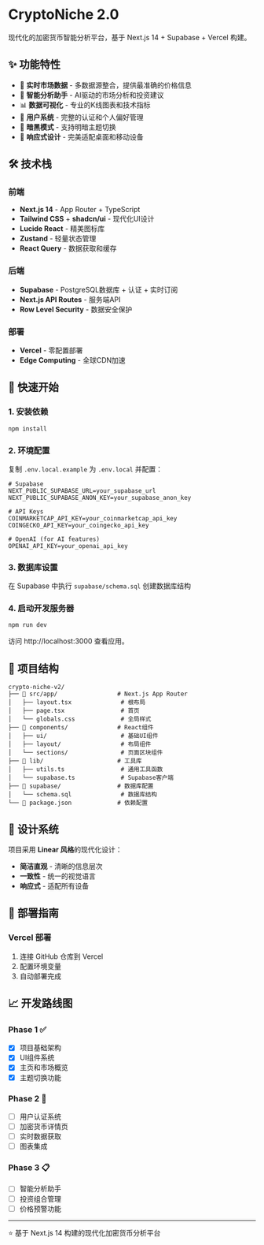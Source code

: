 # CryptoNiche 2.0

现代化的加密货币智能分析平台，基于 Next.js 14 + Supabase + Vercel 构建。

## ✨ 功能特性

- 🚀 **实时市场数据** - 多数据源整合，提供最准确的价格信息
- 🤖 **智能分析助手** - AI驱动的市场分析和投资建议
- 📊 **数据可视化** - 专业的K线图表和技术指标
- 🔐 **用户系统** - 完整的认证和个人偏好管理
- 🌙 **暗黑模式** - 支持明暗主题切换
- 📱 **响应式设计** - 完美适配桌面和移动设备

## 🛠️ 技术栈

### 前端
- **Next.js 14** - App Router + TypeScript
- **Tailwind CSS** + **shadcn/ui** - 现代化UI设计
- **Lucide React** - 精美图标库
- **Zustand** - 轻量状态管理
- **React Query** - 数据获取和缓存

### 后端
- **Supabase** - PostgreSQL数据库 + 认证 + 实时订阅
- **Next.js API Routes** - 服务端API
- **Row Level Security** - 数据安全保护

### 部署
- **Vercel** - 零配置部署
- **Edge Computing** - 全球CDN加速

## 🚀 快速开始

### 1. 安装依赖
```bash
npm install
```

### 2. 环境配置
复制 `.env.local.example` 为 `.env.local` 并配置：

```env
# Supabase
NEXT_PUBLIC_SUPABASE_URL=your_supabase_url
NEXT_PUBLIC_SUPABASE_ANON_KEY=your_supabase_anon_key

# API Keys
COINMARKETCAP_API_KEY=your_coinmarketcap_api_key
COINGECKO_API_KEY=your_coingecko_api_key

# OpenAI (for AI features)
OPENAI_API_KEY=your_openai_api_key
```

### 3. 数据库设置
在 Supabase 中执行 `supabase/schema.sql` 创建数据库结构

### 4. 启动开发服务器
```bash
npm run dev
```

访问 http://localhost:3000 查看应用。

## 📁 项目结构

```
crypto-niche-v2/
├── 📂 src/app/                 # Next.js App Router
│   ├── layout.tsx              # 根布局
│   ├── page.tsx                # 首页
│   └── globals.css             # 全局样式
├── 📂 components/              # React组件
│   ├── ui/                     # 基础UI组件
│   ├── layout/                 # 布局组件
│   └── sections/               # 页面区块组件
├── 📂 lib/                     # 工具库
│   ├── utils.ts                # 通用工具函数
│   └── supabase.ts             # Supabase客户端
├── 📂 supabase/                # 数据库配置
│   └── schema.sql              # 数据库结构
└── 📄 package.json             # 依赖配置
```

## 🎨 设计系统

项目采用 **Linear 风格**的现代化设计：

- **简洁直观** - 清晰的信息层次
- **一致性** - 统一的视觉语言
- **响应式** - 适配所有设备

## 🚀 部署指南

### Vercel 部署
1. 连接 GitHub 仓库到 Vercel
2. 配置环境变量
3. 自动部署完成

## 📈 开发路线图

### Phase 1 ✅
- [x] 项目基础架构
- [x] UI组件系统
- [x] 主页和市场概览
- [x] 主题切换功能

### Phase 2 🚧
- [ ] 用户认证系统
- [ ] 加密货币详情页
- [ ] 实时数据获取
- [ ] 图表集成

### Phase 3 📋
- [ ] 智能分析助手
- [ ] 投资组合管理
- [ ] 价格预警功能

---

⭐ 基于 Next.js 14 构建的现代化加密货币分析平台
